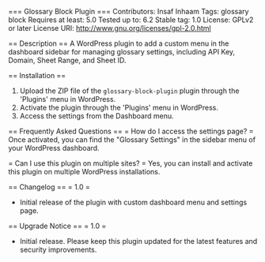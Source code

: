 === Glossary Block Plugin ===
Contributors: Insaf Inhaam
Tags: glossary block
Requires at least: 5.0
Tested up to: 6.2
Stable tag: 1.0
License: GPLv2 or later
License URI: http://www.gnu.org/licenses/gpl-2.0.html

== Description ==
A WordPress plugin to add a custom menu in the dashboard sidebar for managing glossary settings, including API Key, Domain, Sheet Range, and Sheet ID.

== Installation ==
1. Upload the ZIP file of the `glossary-block-plugin` plugin through the 'Plugins' menu in WordPress.
2. Activate the plugin through the 'Plugins' menu in WordPress.
3. Access the settings from the Dashboard menu.

== Frequently Asked Questions ==
= How do I access the settings page? =
Once activated, you can find the "Glossary Settings" in the sidebar menu of your WordPress dashboard.

= Can I use this plugin on multiple sites? =
Yes, you can install and activate this plugin on multiple WordPress installations.

== Changelog ==
= 1.0 =
* Initial release of the plugin with custom dashboard menu and settings page.

== Upgrade Notice ==
= 1.0 =
* Initial release. Please keep this plugin updated for the latest features and security improvements.

